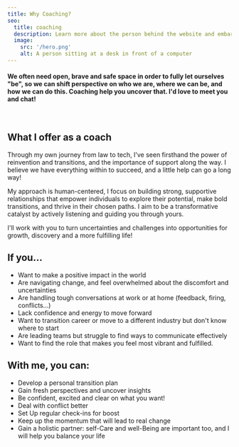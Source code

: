 ```yaml
---
title: Why Coaching?
seo:
  title: coaching
  description: Learn more about the person behind the website and embark on a journey of inspiration and shared experiences.
  image:
    src: '/hero.png'
    alt: A person sitting at a desk in front of a computer
---
```

#### We often need open, brave and safe space in order to fully let ourselves "be", so we can shift perspective on who we are, where we can be, and how we can do this. Coaching help you uncover that. I'd love to meet you and chat!

<br/>

## What I offer as a coach
Through my own journey from law to tech, I’ve seen firsthand the power of reinvention and transitions, and the importance of support along the way. I believe we have everything within to succeed, and a little help can go a long way!  

My approach is human-centered, I focus on building strong, supportive relationships that empower individuals to explore their potential, make bold transitions, and thrive in their chosen paths. I aim to be a transformative catalyst by actively listening and guiding you through yours.

I'll work with you to turn uncertainties and challenges into opportunities for growth, discovery and a more fulfilling life!


## If you...

- Want to make a positive impact in the world
- Are navigating change, and feel overwhelmed about the discomfort and uncertainties
- Are handling tough conversations at work or at home (feedback, firing, conflicts...)
- Lack confidence and energy to move forward
- Want to transition career or move to a different industry but don't know where to start 
- Are leading teams but struggle to find ways to communicate effectively
- Want to find the role that makes you feel most vibrant and fulfilled.

## With me, you can:
- Develop a personal transition plan
- Gain fresh perspectives and uncover insights
- Be confident, excited and clear on what you want!
- Deal with conflict better 
- Set Up regular check-ins for boost
- Keep up the momentum that will lead to real change
- Gain a holistic partner: self-Care and well-Being are important too, and I will help you balance your life





